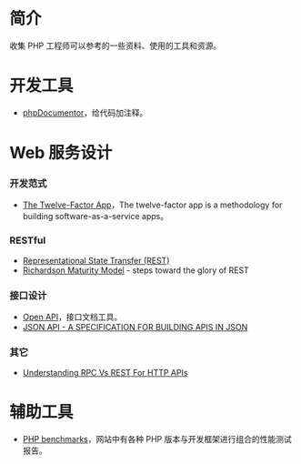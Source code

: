 # 简介
收集 PHP 工程师可以参考的一些资料、使用的工具和资源。

# 开发工具
- [phpDocumentor](https://www.phpdoc.org/)，给代码加注释。

# Web 服务设计
### 开发范式
 - [The Twelve-Factor App](https://12factor.net/)，The twelve-factor app is a methodology for building software-as-a-service apps。

### RESTful
- [Representational State Transfer (REST)](https://www.ics.uci.edu/~fielding/pubs/dissertation/rest_arch_style.htm)
- [Richardson Maturity Model](https://martinfowler.com/articles/richardsonMaturityModel.html) - steps toward the glory of REST

### 接口设计
- [Open API](https://swagger.io/docs/specification/about/)，接口文档工具。
- [JSON API - A SPECIFICATION FOR BUILDING APIS IN JSON](https://jsonapi.org/)

### 其它
- [Understanding RPC Vs REST For HTTP APIs](https://www.smashingmagazine.com/2016/09/understanding-rest-and-rpc-for-http-apis/)

# 辅助工具
- [PHP benchmarks](http://www.phpbenchmarks.com/)，网站中有各种 PHP 版本与开发框架进行组合的性能测试报告。


